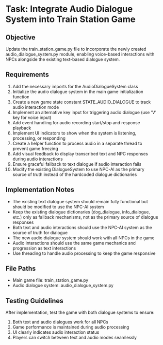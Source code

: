 # Task: Integrate Audio Dialogue System into Train Station Game

## Objective
Update the train_station_game.py file to incorporate the newly created audio_dialogue_system.py module, enabling voice-based interactions with NPCs alongside the existing text-based dialogue system.

## Requirements

1. Add the necessary imports for the AudioDialogueSystem class
2. Initialize the audio dialogue system in the main game initialization function
3. Create a new game state constant STATE_AUDIO_DIALOGUE to track audio interaction mode
4. Implement an alternative key input for triggering audio dialogue (use 'V' key for voice input)
5. Add event handling for audio recording start/stop and response playback
6. Implement UI indicators to show when the system is listening, processing, or responding
7. Create a helper function to process audio in a separate thread to prevent game freezing
8. Add visual feedback to display transcribed text and NPC responses during audio interactions
9. Ensure graceful fallback to text dialogue if audio interaction fails
10. Modify the existing DialogueSystem to use NPC-AI as the primary source of truth instead of the hardcoded dialogue dictionaries

## Implementation Notes
- The existing text dialogue system should remain fully functional but should be modified to use the NPC-AI system
- Keep the existing dialogue dictionaries (dog_dialogue, info_dialogue, etc.) only as fallback mechanisms, not as the primary source of dialogue responses
- Both text and audio interactions should use the NPC-AI system as the source of truth for dialogue
- The new audio dialogue system should work with all NPCs in the game
- Audio interactions should use the same game mechanics and progression as text interactions
- Use threading to handle audio processing to keep the game responsive

## File Paths
- Main game file: train_station_game.py
- Audio dialogue system: audio_dialogue_system.py

## Testing Guidelines
After implementation, test the game with both dialogue systems to ensure:
1. Both text and audio dialogues work for all NPCs
2. Game performance is maintained during audio processing
3. UI clearly indicates audio interaction status
4. Players can switch between text and audio modes seamlessly
